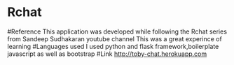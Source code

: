 # Rchat
#Reference 
This application was developed while following the Rchat series from Sandeep Sudhakaran youtube channel
This was a great experince of learning 
#Languages used 
I used python and flask framework,boilerplate javascript as well as bootstrap
#Link
http://toby-chat.herokuapp.com

